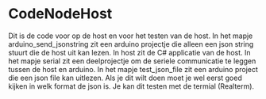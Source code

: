 # CodeNodeHost
Dit is de code voor op de host en voor het testen van de host.
In het mapje arduino_send_jsonstring zit een arduino projectje die alleen een json string stuurt die de host uit kan lezen.
In host zit de C# applicatie van de host.
In het mapje serial zit een deelprojectje om de seriele communicatie te leggen tussen de host en arduino.
In het mapje test_json_file zit een arduino project die een json file kan uitlezen. Als je dit wilt doen moet je wel eerst goed kijken in welk format de json is. Je kan dit testen met de termial (Realterm).
